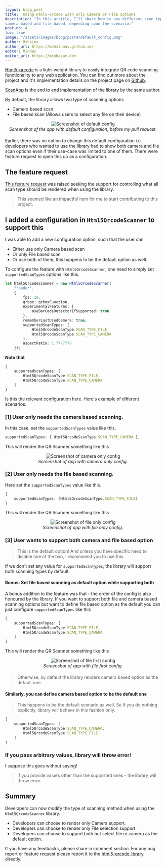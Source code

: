 ```yaml
---
layout: blog_post
title:  Using Html5-qrcode with only Camera or File options
description: "In this article, I'll share how to use different scan types - 
camera based and file based, depending upon the scenario."
post-no: 4
toc: true
image: "/assets/images/blog/post4/default_config.png"
author: Mohsina
author_url: https://mohsinaav.github.io/
editor: Minhaz
editor_url: https://minhazav.dev
---
```


[Html5-qrcode](https://github.com/mebjas/html5-qrcode) is a light-weight library to easily integrate QR code scanning functionality 
to any web application. You can find out more about the project and it's implementation details on the project page on [Github](https://github.com/mebjas/html5-qrcode).

[ScanApp](https://scanapp.org) is the end to end implementation of the library by the same author.

By default, the library allows two type of scanning options

  - Camera based scan 
  - File based scan (Allows users to select any file on their device)

<div style="text-align: center; margin-bottom: 20px">
    <div style="display: flex; justify-content: center;">
        <img src="/assets/images/blog/post4/default_config.png" alt="Screenshot of default config">
    </div>
    <i>Screenshot of the app with default configuraion, before my pull request.</i>
</div>

Earlier, there was no option to change this default configuration i.e. developers who wanted to use the library had to show both camera and file scan options even if their use-case was limited to one of them. There were feature request to open this up as a configuration.
  
## The feature request
[This feature request](https://github.com/mebjas/html5-qrcode/issues/405) was raised seeking the support for controlling what all scan type should be rendered when using the library.

> This seemed like an impactful item for me to start contributing to this project.

## I added a configuration in `Html5QrcodeScanner` to support this
I was able to add a new configuration option, such that the user can

-   Either use only Camera based scan 
-   Or only File based scan
-   Or use both of them, this happens to be the default option as well.

To configure the feature with `Html5QrcodeScanner`, one need to simply set `supportedScanTypes` 
options like this.

```ts
let html5QrcodeScanner = new Html5QrcodeScanner(
    "reader", 
    { 
        fps: 10,
        qrbox: qrboxFunction,
        experimentalFeatures: {
            useBarCodeDetectorIfSupported: true
        },
        rememberLastUsedCamera: true,
        supportedScanTypes: [
            Html5QrcodeScanType.SCAN_TYPE_FILE, 
            Html5QrcodeScanType.SCAN_TYPE_CAMERA
        ],
        aspectRatio: 1.7777778
    });
```

**Note that**
```ts
{
    supportedScanTypes: [
        Html5QrcodeScanType.SCAN_TYPE_FILE, 
        Html5QrcodeScanType.SCAN_TYPE_CAMERA
    ]
}
```

Is this the relevant configuration here. Here's example of different scenarios.

### [1] User only needs the camera based scanning.
In this case, set the `supportedScanTypes` value like this.
```ts
supportedScanTypes: [ Html5QrcodeScanType.SCAN_TYPE_CAMERA ],
```

This will render the QR Scanner something like this

<div style="text-align: center; margin-bottom: 20px">
    <div style="display: flex; justify-content: center;">
        <img src="/assets/images/blog/post4/camera_only.png" alt="Screenshot of camera only config">
    </div>
    <i>Screenshot of app with camera only config.</i>
</div>


### [2] User only needs the file based scanning.
Here set the `supportedScanTypes` value like this.
```ts
{
    supportedScanTypes: [Html5QrcodeScanType.SCAN_TYPE_FILE]
}
```

This will render the QR Scanner something like this

<div style="text-align: center; margin-bottom: 20px">
    <div style="display: flex; justify-content: center;">
        <img src="/assets/images/blog/post4/file_only.png" alt="Screenshot of file only config">
    </div>
    <i>Screenshot of app with file only config.</i>
</div>


### [3] User wants to support both camera and file based option
> This is the default option! And unless you have specific need to disable one
> of the two, I recommend you to use this.

If we don't set any value for `supportedScanTypes`, the library will support
both scanning types by default.

#### Bonus: Set file based scanning as default option while supporting both
A bonus addition to the feature was that -  the order of the config is also honoured by the library.
If you want to support both file and camera based scanning options but want to define file based option as the default you can just configure `supportedScanTypes` like this

```ts
{
    supportedScanTypes: [
        Html5QrcodeScanType.SCAN_TYPE_FILE, 
        Html5QrcodeScanType.SCAN_TYPE_CAMERA
    ]
}
```

This will render the QR Scanner something like this

<div style="text-align: center; margin-bottom: 20px">
    <div style="display: flex; justify-content: center;">
        <img src="/assets/images/blog/post4/file_first.png" alt="Screenshot of file first config">
    </div>
    <i>Screenshot of app with file first config.</i>
</div>

> Otherwise, by default the library renders camera based option as the default one.

#### Similarly, you can define camera based option to be the default one
> This happens to be the default scenario as well. So if you do nothing explicitly, library will behave in this fashion only.

```ts
{
    supportedScanTypes: [
        Html5QrcodeScanType.SCAN_TYPE_CAMERA,
        Html5QrcodeScanType.SCAN_TYPE_FILE
    ]
}
```

### If you pass arbitrary values, library will throw error!
I suppose this goes without saying!

> If you provide values other than the supported ones - the library will throw error.

## Summary

Developers can now modify the type of scanning method when using the `Html5QrcodeScanner` library.

-    Developers can choose to render only Camera support.
-    Developers can choose to render only File selection support.
-    Developers can choose to support both but select file or camera as the default option.

If you have any feedbacks, please share in comment section. For any bug report or feature request please report it to the [html5-qrcode library](https://github.com/mebjas/html5-qrcode) directly.
